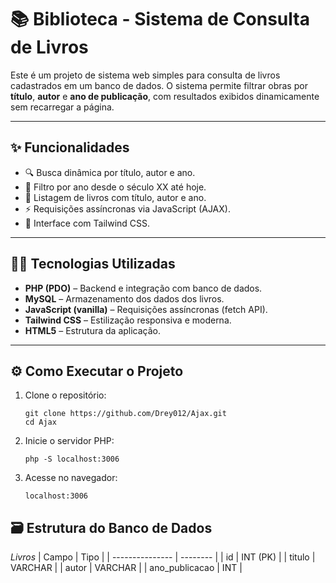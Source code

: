 # 📚 Biblioteca - Sistema de Consulta de Livros

Este é um projeto de sistema web simples para consulta de livros cadastrados em um banco de dados. O sistema permite filtrar obras por **título**, **autor** e **ano de publicação**, com resultados exibidos dinamicamente sem recarregar a página.

---

## ✨ Funcionalidades

- 🔍 Busca dinâmica por título, autor e ano.
- 📅 Filtro por ano desde o século XX até hoje.
- 📖 Listagem de livros com título, autor e ano.
- ⚡ Requisições assíncronas via JavaScript (AJAX).
- 🎨 Interface com Tailwind CSS.

---

## 🧑‍💻 Tecnologias Utilizadas

- **PHP (PDO)** – Backend e integração com banco de dados.
- **MySQL** – Armazenamento dos dados dos livros.
- **JavaScript (vanilla)** – Requisições assíncronas (fetch API).
- **Tailwind CSS** – Estilização responsiva e moderna.
- **HTML5** – Estrutura da aplicação.

---

## ⚙️ Como Executar o Projeto

1. Clone o repositório:
   ```
   git clone https://github.com/Drey012/Ajax.git
   cd Ajax
2. Inicie o servidor PHP:
    ```
    php -S localhost:3006
    ```
3. Acesse no navegador:
   ```
   localhost:3006
   ```

## 🗃️ Estrutura do Banco de Dados
_Livros_
  | Campo           | Tipo     |
  | --------------- | -------- |
  | id              | INT (PK) |
  | titulo          | VARCHAR  |
  | autor           | VARCHAR  |
  | ano\_publicacao | INT      |

   
